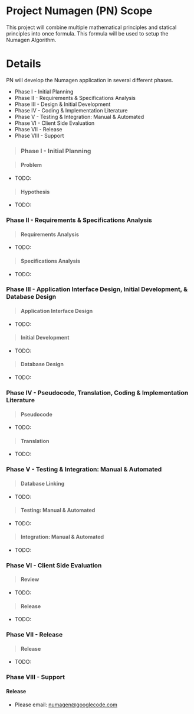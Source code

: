 # Project Numagen (PN) Scope #

This project will combine multiple mathematical principles and statical principles into once formula. This formula will be used to setup the Numagen Algorithm.

# Details #

PN will develop the Numagen application in several different phases.

  * Phase I - Initial Planning
  * Phase II - Requirements & Specifications Analysis
  * Phase III - Design & Initial Development
  * Phase IV - Coding & Implementation Literature
  * Phase V - Testing & Integration: Manual & Automated
  * Phase VI - Client Side Evaluation
  * Phase VII - Release
  * Phase VIII - Support

> ### Phase I - Initial Planning ###

> #### Problem ####

  * TODO:

> #### Hypothesis ####

  * TODO:

### Phase II - Requirements & Specifications Analysis ###

> #### Requirements Analysis ####

  * TODO:

> #### Specifications Analysis ####

  * TODO:

### Phase III - Application Interface Design, Initial Development, & Database Design ###

> #### Application Interface Design ####

  * TODO:

> #### Initial Development ####

  * TODO:

> #### Database Design ####

  * TODO:

### Phase IV - Pseudocode, Translation, Coding & Implementation Literature ###

> #### Pseudocode ####

  * TODO:

> #### Translation ####

  * TODO:

### Phase V - Testing & Integration: Manual & Automated ###

> #### Database Linking ####

  * TODO:

> #### Testing: Manual & Automated ####

  * TODO:

> #### Integration: Manual & Automated ####

  * TODO:

### Phase VI - Client Side Evaluation ###

> #### Review ####

  * TODO:

> #### Release ####

  * TODO:

### Phase VII - Release ###

> #### Release ####

  * TODO:

### Phase VIII - Support ###

#### Release ####

  * Please email: numagen@googlecode.com
